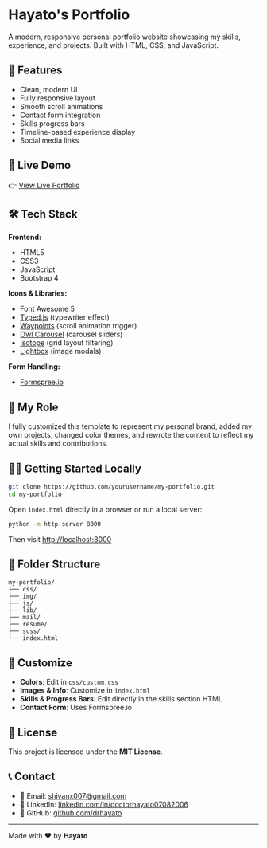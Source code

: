 # Hayato's Portfolio

A modern, responsive personal portfolio website showcasing my skills, experience, and projects. Built with HTML, CSS, and JavaScript.

## 🌟 Features

* Clean, modern UI
* Fully responsive layout
* Smooth scroll animations
* Contact form integration
* Skills progress bars
* Timeline-based experience display
* Social media links

## 🚀 Live Demo

👉 [View Live Portfolio](https://my-portfolio-iota-kohl-37.vercel.app/)

## 🛠️ Tech Stack

**Frontend:**

* HTML5
* CSS3
* JavaScript
* Bootstrap 4

**Icons & Libraries:**

* Font Awesome 5
* [Typed.js](https://github.com/mattboldt/typed.js/) (typewriter effect)
* [Waypoints](http://imakewebthings.com/waypoints/) (scroll animation trigger)
* [Owl Carousel](https://owlcarousel2.github.io/OwlCarousel2/) (carousel sliders)
* [Isotope](https://isotope.metafizzy.co/) (grid layout filtering)
* [Lightbox](https://lokeshdhakar.com/projects/lightbox2/) (image modals)

**Form Handling:**

* [Formspree.io](https://formspree.io/)

## 🧠 My Role

I fully customized this template to represent my personal brand, added my own projects, changed color themes, and rewrote the content to reflect my actual skills and contributions.

## 🏃‍♂️ Getting Started Locally

```bash
git clone https://github.com/yourusername/my-portfolio.git
cd my-portfolio
```

Open `index.html` directly in a browser or run a local server:

```bash
python -m http.server 8000
```

Then visit [http://localhost:8000](http://localhost:8000)

## 📁 Folder Structure

```
my-portfolio/
├── css/
├── img/
├── js/
├── lib/
├── mail/
├── resume/
├── scss/
└── index.html
```

## 🔧 Customize

* **Colors**: Edit in `css/custom.css`
* **Images & Info**: Customize in `index.html`
* **Skills & Progress Bars**: Edit directly in the skills section HTML
* **Contact Form**: Uses Formspree.io

## 📄 License

This project is licensed under the **MIT License**.

## 📞 Contact

* 📧 Email: [shivanx007@gmail.com](mailto:shivanx007@gmail.com)
* 🔗 LinkedIn: [linkedin.com/in/doctorhayato07082006](https://www.linkedin.com/in/doctorhayato07082006/)
* 🧠 GitHub: [github.com/drhayato](https://github.com/drhayato)

---

Made with ❤️ by **Hayato**
